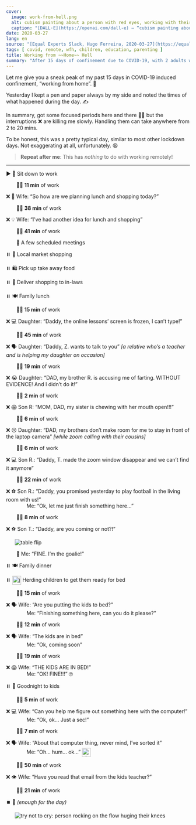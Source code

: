```yaml
---
cover:
  image: work-from-hell.png
  alt: cubism painting about a person with red eyes, working with their laptop in hell, looking upset
  caption: "[DALL·E](https://openai.com/dall-e) — “cubism painting about a person working with their laptop in hell”"
date: 2020-03-27
lang: en
source: "[Equal Experts Slack, Hugo Ferreira, 2020-03-27](https://equalexperts.slack.com/archives/C0S71RJA3/p1585299552042000)"
tags: [ covid, remote, wfh, children, education, parenting ]
title: Working from ~~Home~~ Hell
summary: "After 15 days of confinement due to COVID-19, with 2 adults working and 3 children attending school remotely, “WFH” is standing more closely to “Working from **Hell**” than “Working from *Home*”. 😱"
---
```


Let me give you a sneak peak of my past 15 days in COVID-19 induced confinement, “working from home”. 👀

Yesterday I kept a pen and paper always by my side and noted the times of what happened during the day. ✍️

In summary, got some focused periods here and there 👨‍💻 but the interruptions ❌ are killing me slowly. Handling them can take anywhere from 2 to 20 mins.

To be honest, this was a pretty typical day, similar to most other lockdown days. Not exaggerating at all, unfortunately. 😩

>  **Repeat after me**: This has *nothing* to do with working remotely!

---

▶️ 🚦 Sit down to work

<span style="display: inline-block; width: 1.5rem"></span> 👨‍💻 **11 min** of work

❌ 🤔 Wife: “So how are we planning lunch and shopping today?”

<span style="display: inline-block; width: 1.5rem"></span> 👨‍💻 **38 min** of work

❌ 💡 Wife: “I’ve had another idea for lunch and shopping”

<span style="display: inline-block; width: 1.5rem"></span> 👨‍💻 **41 min** of work

<span style="display: inline-block; width: 1.5rem"></span> 📆 A few scheduled meetings

⏸️ 🛒 Local market shopping

⏸️ 🛍️ Pick up take away food

⏸️ 🚗 Deliver shopping to in-laws

⏸️ 🍽️ Family lunch

<span style="display: inline-block; width: 1.5rem"></span> 👨‍💻 **15 min** of work

❌ 💻 Daughter: “Daddy, the online lessons’ screen is frozen, I can’t type!”

<span style="display: inline-block; width: 1.5rem"></span> 👨‍💻 **45 min** of work

❌ 🗣️ Daughter: “Daddy, Z. wants to talk to you” _[a relative who’s a teacher and is helping my daughter on occasion]_

<span style="display: inline-block; width: 1.5rem"></span> 👨‍💻 **19 min** of work

❌ 😭 Daughter: “DAD, my brother R. is accusing me of farting. WITHOUT EVIDENCE! And I didn’t do it!”

<span style="display: inline-block; width: 1.5rem"></span> 👨‍💻 **2 min** of work

❌ 😱 Son R: “MOM, DAD, my sister is chewing with her mouth open!!!”

<span style="display: inline-block; width: 1.5rem"></span> 👨‍💻 **6 min** of work

❌ 😢 Daughter: “DAD, my brothers don’t make room for me to stay in front of the laptop camera” _[while zoom calling with their cousins]_

<span style="display: inline-block; width: 1.5rem"></span> 👨‍💻 **6 min** of work

❌ 💻 Son R.: “Daddy, T. made the zoom window disappear and we can’t find it anymore”

<span style="display: inline-block; width: 1.5rem"></span> 👨‍💻 **22 min** of work

❌ ⚽️ Son R.: “Daddy, you promised yesterday to play football in the living room with us!”  
<span style="display: inline-block; width: 1.5rem"></span> <span style="display: inline-block; width: 1.5rem"></span> Me: “Ok, let me just finish something here…”

<span style="display: inline-block; width: 1.5rem"></span> 👨‍💻 **8 min** of work

❌ ⚽️ Son T.: “Daddy, are you coming or not?!”

<img style="margin-left: 1.5rem" src="https://emojis.slackmojis.com/emojis/images/1643514342/3164/table_flip.png" alt="table flip">

<span style="display: inline-block; width: 1.5rem"></span> 🥅 Me: “FINE. I’m the goalie!”

⏸️ 🍽️ Family dinner

⏸️ <img style="display: inline-block; vertical-align: middle; height: 1.5rem; margin: auto" src="https://emojis.slackmojis.com/emojis/images/1643514041/5/sheepy.gif" alt="jumping sheep"> Herding children to get them ready for bed

<span style="display: inline-block; width: 1.5rem"></span> 👨‍💻 **15 min** of work

❌ 🗣️ Wife: “Are you putting the kids to bed?”  
<span style="display: inline-block; width: 1.5rem"></span> <span style="display: inline-block; width: 1.5rem"></span> Me: “Finishing something here, can you do it please?”

<span style="display: inline-block; width: 1.5rem"></span> 👨‍💻 **12 min** of work

❌ 🗣️ Wife: “The kids are in bed”  
<span style="display: inline-block; width: 1.5rem"></span> <span style="display: inline-block; width: 1.5rem"></span> Me: “Ok, coming soon”

<span style="display: inline-block; width: 1.5rem"></span> 👨‍💻 **19 min** of work

❌ 😱 Wife: “THE KIDS ARE IN BED!”  
<span style="display: inline-block; width: 1.5rem"></span> <span style="display: inline-block; width: 1.5rem"></span> Me: “OK! FINE!!!” 🙄

⏸️ 🛌 Goodnight to kids

<span style="display: inline-block; width: 1.5rem"></span> 👨‍💻 **5 min** of work

❌ 💻 Wife: “Can you help me figure out something here with the computer!”  
<span style="display: inline-block; width: 1.5rem"></span> <span style="display: inline-block; width: 1.5rem"></span> Me: “Ok, ok… Just a sec!”

<span style="display: inline-block; width: 1.5rem"></span> 👨‍💻 **7 min** of work

❌ 🗣️ Wife: “About that computer thing, never mind, I’ve sorted it”  
<span style="display: inline-block; width: 1.5rem"></span> <span style="display: inline-block; width: 1.5rem"></span> Me: “Oh… hum… ok…” <img style="display: inline-block; vertical-align: middle; height: 1.5rem; margin: auto" src="https://emojis.slackmojis.com/emojis/images/1643514112/722/sigh.gif" alt="sigh">

<span style="display: inline-block; width: 1.5rem"></span> 👨‍💻 **50 min** of work

❌ 👁️ Wife: “Have you read that email from the kids teacher?”

<span style="display: inline-block; width: 1.5rem"></span> 👨‍💻 **21 min** of work

⏹️ 🫠 *(enough for the day)*

<img style="margin-left: 1.5rem" src="https://emojis.slackmojis.com/emojis/images/1643514169/1340/try_not_to_cry.gif" alt="try not to cry: person rocking on the flow huging their knees ">
